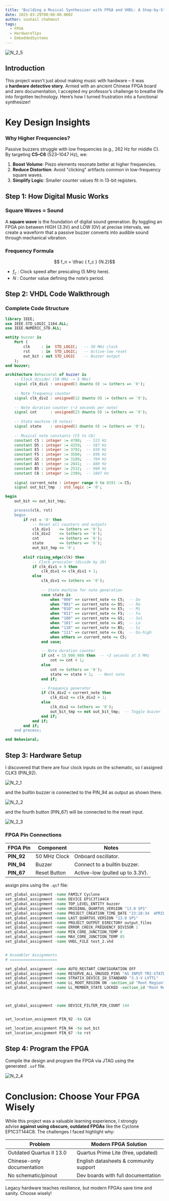 ```yaml
---
title: 'Building a Musical Synthesizer with FPGA and VHDL: A Step-by-Step Guide'
date: 2025-03-29T00:00:00.000Z
author: souhail chahmout
tags:
  - FPGA
  - HardwareTips
  - EmbeddedSystems
---
```


![N_2_5](/images/N_2_5.jpg)

## Introduction 

This project wasn’t just about making music with hardware – it was a **hardware detective story**. Armed with an ancient Chinese FPGA board and zero documentation, I accepted my professor’s challenge to breathe life into forgotten technology. Here’s how I turned frustration into a functional synthesizer!

# **Key Design Insights**

### **Why Higher Frequencies?**

Passive buzzers struggle with low frequencies (e.g., 262 Hz for middle C). By targeting **C5–C6** (523–1047 Hz), we:

1. **Boost Volume**: Piezo elements resonate better at higher frequencies.
2. **Reduce Distortion**: Avoid "clicking" artifacts common in low-frequency square waves.
3. **Simplify Logic**: Smaller counter values fit in 13-bit registers.

## **Step 1: How Digital Music Works**

### **Square Waves = Sound**

A **square wave** is the foundation of digital sound generation. By toggling an FPGA pin between HIGH (3.3V) and LOW (0V) at precise intervals, we create a waveform that a passive buzzer converts into audible sound through mechanical vibration.

### **Frequency Formula**
$$ f_n = \tfrac { f_c } {N.2}​​ $$
- $f_c​$ : Clock speed after prescaling (5 MHz here).
- $N$ : Counter value defining the note’s period.

## **Step 2: VHDL Code Walkthrough**

### **Complete Code Structure**

```VHDL
library IEEE;
use IEEE.STD_LOGIC_1164.ALL;
use IEEE.NUMERIC_STD.ALL;

entity buzzer is
    Port (
        clk     : in  STD_LOGIC;   -- 50 MHz clock
        rst     : in  STD_LOGIC;   -- Active-low reset
        out_bit : out STD_LOGIC    -- Buzzer output
    );
end buzzer;

architecture Behavioral of buzzer is
    -- Clock divider (50 MHz -> 5 MHz)
    signal clk_div1 : unsigned(3 downto 0) := (others => '0');
    
    -- Note frequency counter
    signal clk_div2 : unsigned(12 downto 0) := (others => '0');
    
    -- Note duration counter (~3 seconds per note)
    signal cnt      : unsigned(23 downto 0) := (others => '0'); 
    
    -- State machine (8 notes)
    signal state    : unsigned(2 downto 0) := (others => '0');
    
    -- Musical note constants (C5 to C6)
    constant C5 : integer := 4780;  -- 523 Hz
    constant D5 : integer := 4259;  -- 587 Hz
    constant E5 : integer := 3792;  -- 659 Hz
    constant F5 : integer := 3580;  -- 698 Hz
    constant G5 : integer := 3189;  -- 784 Hz
    constant A5 : integer := 2841;  -- 880 Hz
    constant B5 : integer := 2532;  -- 988 Hz
    constant C6 : integer := 2389;  -- 1047 Hz
    
    signal current_note : integer range 0 to 8191 := C5;
    signal out_bit_tmp  : std_logic := '0';

begin
    out_bit <= out_bit_tmp;

    process(clk, rst)
    begin
        if rst = '0' then
            -- Reset all counters and outputs
            clk_div1    <= (others => '0');
            clk_div2    <= (others => '0');
            cnt         <= (others => '0');
            state       <= (others => '0');
            out_bit_tmp <= '0';
            
        elsif rising_edge(clk) then
            -- Clock prescaler (divide by 10)
            if clk_div1 < 9 then
                clk_div1 <= clk_div1 + 1;
            else
                clk_div1 <= (others => '0');
                
                -- State machine for note generation
                case state is
                    when "000" => current_note <= C5;  -- Do
                    when "001" => current_note <= D5;  -- Re
                    when "010" => current_note <= E5;  -- Mi
                    when "011" => current_note <= F5;  -- Fa
                    when "100" => current_note <= G5;  -- Sol
                    when "101" => current_note <= A5;  -- La
                    when "110" => current_note <= B5;  -- Si
                    when "111" => current_note <= C6;  -- Do-high
                    when others => current_note <= C5;
                end case;

                -- Note duration counter
                if cnt < 15_000_000 then  -- ~3 seconds at 5 MHz
                    cnt <= cnt + 1;
                else
                    cnt <= (others => '0');
                    state <= state + 1;  -- Next note
                end if;

                -- Frequency generator
                if clk_div2 < current_note then
                    clk_div2 <= clk_div2 + 1;
                else
                    clk_div2 <= (others => '0');
                    out_bit_tmp <= not out_bit_tmp;  -- Toggle buzzer
                end if;
            end if;
        end if;
    end process;

end Behavioral;
```

## **Step 3: Hardware Setup**

I discovered that there are four clock inputs on the schematic, so I assigned CLK3 (PIN_92).

![N_2_1](/images/N_2_1.png)

and the builtin buzzer is connected to the PIN_94 as output as shown there.

![N_2_2](/images/N_2_2.png)

and the fourth button (PIN_67) will be connected to the reset input.

![N_2_3](/images/N_2_3.png)

### **FPGA Pin Connections**

| FPGA Pin   | Component    | Notes                           |
| ---------- | ------------ | ------------------------------- |
| **PIN_92** | 50 MHz Clock | Onboard oscillator.             |
| **PIN_94** | Buzzer       | Connect to a builtin buzzer.    |
| **PIN_67** | Reset Button | Active-low (pulled up to 3.3V). |
assign pins using the `.qsf` file:

```Tcl
set_global_assignment -name FAMILY Cyclone
set_global_assignment -name DEVICE EP1C3T144C8
set_global_assignment -name TOP_LEVEL_ENTITY buzzer
set_global_assignment -name ORIGINAL_QUARTUS_VERSION "13.0 SP1"
set_global_assignment -name PROJECT_CREATION_TIME_DATE "23:28:34  APRIL 04, 2025"
set_global_assignment -name LAST_QUARTUS_VERSION "13.0 SP1"
set_global_assignment -name PROJECT_OUTPUT_DIRECTORY output_files
set_global_assignment -name ERROR_CHECK_FREQUENCY_DIVISOR 1
set_global_assignment -name MIN_CORE_JUNCTION_TEMP 0
set_global_assignment -name MAX_CORE_JUNCTION_TEMP 85
set_global_assignment -name VHDL_FILE test_2.vhd


# Assembler Assignments
# =====================

set_global_assignment -name AUTO_RESTART_CONFIGURATION OFF
set_global_assignment -name RESERVE_ALL_UNUSED_PINS "AS INPUT TRI-STATED"
set_global_assignment -name STRATIX_DEVICE_IO_STANDARD "3.3-V LVTTL"
set_global_assignment -name LL_ROOT_REGION ON -section_id "Root Region"
set_global_assignment -name LL_MEMBER_STATE LOCKED -section_id "Root Region"



set_global_assignment -name DEVICE_FILTER_PIN_COUNT 144


set_location_assignment PIN_92 -to CLK

set_location_assignment PIN_94 -to out_bit
set_location_assignment PIN_67 -to rst

```

## **Step 4: Program the FPGA**

Compile the design and program the FPGA via JTAG using the generated `.sof` file.

![N_2_4](/images/N_2_4.png)

# **Conclusion: Choose Your FPGA Wisely**

While this project was a valuable learning experience, I strongly advise **against using obscure, outdated FPGAs** like the Cyclone EP1C3T144C8. The challenges I faced highlight why:

| **Problem**                | **Modern FPGA Solution**               |
| -------------------------- | -------------------------------------- |
| Outdated Quartus II 13.0   | Quartus Prime Lite (free, updated)     |
| Chinese-only documentation | English datasheets & community support |
| No schematic/pinout        | Dev boards with full documentation     |
Legacy hardware teaches resilience, but modern FPGAs save time and sanity. Choose wisely!

